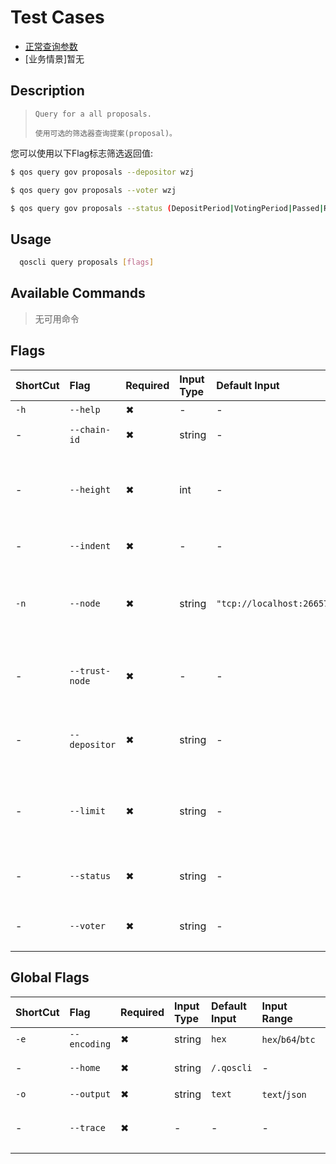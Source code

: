 # Test Cases

- [正常查询参数](./TestCase01.md)
- [业务情景]暂无

## Description

>     Query for a all proposals. 
>
>     使用可选的筛选器查询提案(proposal)。

您可以使用以下Flag标志筛选返回值:

```bash
$ qos query gov proposals --depositor wzj
```

```bash
$ qos query gov proposals --voter wzj
```

```bash
$ qos query gov proposals --status (DepositPeriod|VotingPeriod|Passed|Rejected).
```

## Usage

```bash
  qoscli query proposals [flags]
```

## Available Commands

>无可用命令

## Flags

| ShortCut | Flag           | Required | Input Type | Default Input             | Input Range                                             | Description                             |
|:---------|:---------------|:---------|:-----------|:--------------------------|:--------------------------------------------------------|:----------------------------------------|
| `-h`     | `--help`       | ✖        | -          | -                         | -                                                       | 帮助文档                                    |
| -        | `--chain-id`   | ✖        | string     | -                         | -                                                       | Tendermint节点的链ID                        |
| -        | `--height`     | ✖        | int        | -                         | -                                                       | (可选)要查询的块高度，省略以获取最新的可证明块                |
| -        | `--indent`     | ✖        | -          | -                         | -                                                       | 向JSON响应添加缩进                             |
| `-n`     | `--node`       | ✖        | string     | `"tcp://localhost:26657"` | -                                                       | 为此链提供的Tendermint RPC接口: `<host>:<port>` |
| -        | `--trust-node` | ✖        | -          | -                         | -                                                       | 是否信任连接的完整节点（不验证其响应证据）                   |
| -        | `--depositor`  | ✖        | string     | -                         | -                                                       | (主要参数)按抵押人抵押的提案筛选                       |
| -        | `--limit`      | ✖        | string     | -                         | -                                                       | (主要参数)限制为最新的[number]提案，默认为所有提案          |
| -        | `--status`     | ✖        | string     | -                         | `deposit_period`, `voting_period`, `passed`, `rejected` | (主要参数)按提案的状态筛选                          |
| -        | `--voter`      | ✖        | string     | -                         | -                                                       | (主要参数)按投票表决的提案筛选                        |

## Global Flags

| ShortCut | Flag         | Required | Input Type | Default Input | Input Range       | Description  |
|:---------|:-------------|:---------|:-----------|:--------------|:------------------|:-------------|
| `-e`     | `--encoding` | ✖        | string     | `hex`         | `hex`/`b64`/`btc` | 二进制编码        |
| -        | `--home`     | ✖        | string     | `/.qoscli`    | -                 | 配置和数据的目录     |
| `-o`     | `--output`   | ✖        | string     | `text`        | `text`/`json`     | 输出格式         |
| -        | `--trace`    | ✖        | -          | -             | -                 | 打印出错时的完整堆栈跟踪 |
